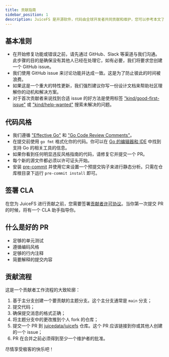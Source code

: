 ```yaml
---
title: 贡献指南
sidebar_position: 1
description: JuiceFS 是开源软件，代码由全球开发者共同贡献和维护，您可以参考本文了解参与开发的流程和注意事项。
---
```


## 基本准则

- 在开始修复功能或错误之前，请先通过 GitHub、Slack 等渠道与我们沟通。此步骤的目的是确保没有其他人已经在处理它，如有必要，我们将要求您创建一个 GitHub issue。
- 我们使用 GitHub issue 来讨论功能并达成一致。这是为了防止彼此的时间被浪费。
- 如果这是一个重大的特性更新，我们强烈建议你写一份设计文档来帮助社区理解你的动机和解决方案。
- 对于首次贡献者来说找到合适 issue 的好方法是使用标签 ["kind/good-first-issue"](https://github.com/juicedata/juicefs/labels/kind%2Fgood-first-issue) 或 ["kind/help-wanted"](https://github.com/juicedata/juicefs/labels/kind%2Fhelp-wanted) 搜索未解决的问题。

## 代码风格

- 我们遵循 ["Effective Go"](https://go.dev/doc/effective_go) 和 ["Go Code Review Comments"](https://github.com/golang/go/wiki/CodeReviewComments)。
- 在提交前使用 `go fmt` 格式化你的代码。你可以在 [Go 的编辑器和 IDE](https://github.com/golang/go/wiki/IDEsAndTextEditorPlugins) 中找到支持 Go 的相关工具的信息。
- 如果你看到任何明显违反风格指南的代码，请修复它并提交一个 PR。
- 每个新的源文件都必须以许可证头开始。
- 安装 [pre-commit](https://pre-commit.com) 并使用它来设置一个预提交钩子来进行静态分析。只需在仓库根目录下运行 `pre-commit install` 即可。

## 签署 CLA

在您为 JuiceFS 进行贡献之前，您需要签署[贡献者许可协议](https://cla-assistant.io/juicedata/juicefs)。当你第一次提交 PR 的时候，将有一个 CLA 助手指导你。

## 什么是好的 PR

- 足够的单元测试
- 遵循编码风格
- 足够的行内注释
- 简要解释的提交内容

## 贡献流程

这是一个贡献者工作流程的大致轮廓：

1. 基于主分支创建一个要贡献的主题分支。这个主分支通常是 `main` 分支；
1. 提交代码；
1. 确保提交消息的格式正确；
1. 将主题分支中的更改推到个人 fork 的仓库；
1. 提交一个 PR 到 [juicedata/juicefs](https://github.com/juicedata/juicefs/compare) 仓库。这个 PR 应该链接到你或其他人创建的一个 issue；
1. PR 在合并之前必须得到至少一个维护者的批准。

尽情享受极客的快乐吧！

